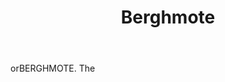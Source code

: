 ---
title: Berghmote
letter: B
permalink: "/definitions/berghmote.html"
body: orBERGHMOTE. The
published_at: '2018-07-07'
layout: post
---